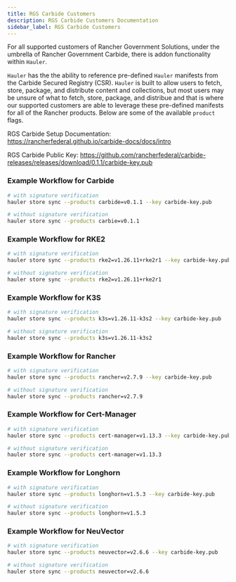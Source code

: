 ```yaml
---
title: RGS Carbide Customers
description: RGS Carbide Customers Documentation
sidebar_label: RGS Carbide Customers
---
```


For all supported customers of Rancher Government Solutions, under the umbrella of Rancher Government Carbide, there is addon functionality within `Hauler`.

`Hauler` has the the ability to reference pre-defined `Hauler` manifests from the Carbide Secured Registry (CSR). `Hauler` is built to allow users to fetch, store, package, and distribute content and collections, but most users may be unsure of what to fetch, store, package, and distribue and that is where our supported customers are able to leverage these pre-defined manifests for all of the Rancher products. Below are some of the available `product` flags.

RGS Carbide Setup Documentation: https://rancherfederal.github.io/carbide-docs/docs/intro

RGS Carbide Public Key: https://github.com/rancherfederal/carbide-releases/releases/download/0.1.1/carbide-key.pub

### Example Workflow for Carbide

```bash
# with signature verification
hauler store sync --products carbide=v0.1.1 --key carbide-key.pub

# without signature verification
hauler store sync --products carbie=v0.1.1
```

### Example Workflow for RKE2

```bash
# with signature verification
hauler store sync --products rke2=v1.26.11+rke2r1 --key carbide-key.pub

# without signature verification
hauler store sync --products rke2=v1.26.11+rke2r1
```

### Example Workflow for K3S

```bash
# with signature verification
hauler store sync --products k3s=v1.26.11-k3s2 --key carbide-key.pub

# without signature verification
hauler store sync --products k3s=v1.26.11-k3s2
```

### Example Workflow for Rancher

```bash
# with signature verification
hauler store sync --products rancher=v2.7.9 --key carbide-key.pub

# without signature verification
hauler store sync --products rancher=v2.7.9
```

### Example Workflow for Cert-Manager

```bash
# with signature verification
hauler store sync --products cert-manager=v1.13.3 --key carbide-key.pub

# without signature verification
hauler store sync --products cert-manager=v1.13.3
```

### Example Workflow for Longhorn

```bash
# with signature verification
hauler store sync --products longhorn=v1.5.3 --key carbide-key.pub

# without signature verification
hauler store sync --products longhorn=v1.5.3
```

### Example Workflow for NeuVector

```bash
# with signature verification
hauler store sync --products neuvector=v2.6.6 --key carbide-key.pub

# without signature verification
hauler store sync --products neuvector=v2.6.6
```
